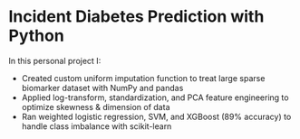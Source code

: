 # Incident Diabetes Prediction with Python

In this personal project I:

- Created custom uniform imputation function to treat large sparse biomarker dataset with NumPy and pandas
- Applied log-transform, standardization, and PCA feature engineering to optimize skewness & dimension of data
- Ran weighted logistic regression, SVM, and XGBoost (89% accuracy) to handle class imbalance with scikit-learn


